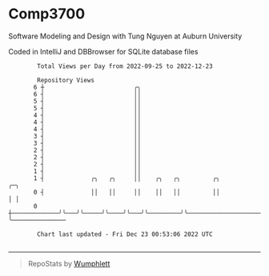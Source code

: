 # Comp3700

Software Modeling and Design with Tung Nguyen at Auburn University

Coded in IntelliJ and DBBrowser for SQLite database files

```
        Total Views per Day from 2022-09-25 to 2022-12-23

        Repository Views
       6 ┼                         ╭╮
       6 ┤                         ││
       5 ┤                         ││
       5 ┤                         ││
       4 ┤                         ││
       4 ┤                         ││
       4 ┤                         ││
       3 ┤                         ││
       3 ┤                         ││
       2 ┤                         ││
       2 ┤                         ││
       2 ┤                         ││
       1 ┤                         ││
       1 ┤             ╭╮   ╭╮     ││    ╭╮   ╭╮         ╭╮                      ╭─╮
       0 ┤             ││   ││     ││    ││   ││         ││                      │ │
       0 ┼─────────────╯╰───╯╰─────╯╰────╯╰───╯╰─────────╯╰──────────────────────╯ ╰───────────────

        Chart last updated - Fri Dec 23 00:53:06 2022 UTC
        
```

---

> RepoStats by [Wumphlett](https://github.com/Wumphlett)
